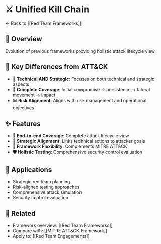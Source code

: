 # ⚔️ Unified Kill Chain

← Back to [[Red Team Frameworks]]

## 📖 Overview
Evolution of previous frameworks providing holistic attack lifecycle view.

## 🔄 Key Differences from ATT&CK
- **🔧 Technical AND Strategic**: Focuses on both technical and strategic aspects
- **🎯 Complete Coverage**: Initial compromise → persistence → lateral movement → impact
- **📊 Risk Alignment**: Aligns with risk management and operational objectives

## ✨ Features
- **🌊 End-to-end Coverage**: Complete attack lifecycle view
- **🎯 Strategic Alignment**: Links technical actions to attacker goals
- **🔄 Framework Flexibility**: Complements MITRE ATT&CK
- **🛡️ Holistic Testing**: Comprehensive security control evaluation

## 🎯 Applications
- Strategic red team planning
- Risk-aligned testing approaches
- Comprehensive attack simulation
- Security control evaluation

## 🔗 Related
- Framework overview: [[Red Team Frameworks]]
- Compare with: [[MITRE ATT&CK Framework]]
- Apply to: [[Red Team Engagements]]
